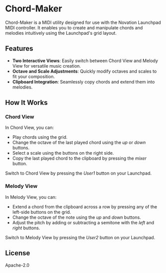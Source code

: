 # Chord-Maker

Chord-Maker is a MIDI utility designed for use with the Novation Launchpad MIDI controller. It enables you to create and manipulate chords and melodies intuitively using the Launchpad's grid layout.

## Features

- **Two Interactive Views**: Easily switch between Chord View and Melody View for versatile music creation.
- **Octave and Scale Adjustments**: Quickly modify octaves and scales to fit your composition.
- **Clipboard Integration**: Seamlessly copy chords and extend them into melodies.

## How It Works

### Chord View

In Chord View, you can:
- Play chords using the grid.
- Change the octave of the last played chord using the *up* or *down* buttons.
- Select a scale using the buttons on the right side.
- Copy the last played chord to the clipboard by pressing the *mixer* button.

Switch to Chord View by pressing the *User1* button on your Launchpad.

### Melody View

In Melody View, you can:
- Extend a chord from the clipboard across a row by pressing any of the left-side buttons on the grid.
- Change the octave of the note using the *up* and *down* buttons.
- Adjust the pitch by adding or subtracting a semitone with the *left* and *right* buttons.

Switch to Melody View by pressing the *User2* button on your Launchpad.

## License

Apache-2.0
